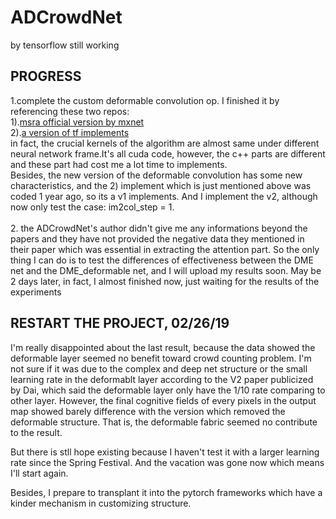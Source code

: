 # ADCrowdNet
by tensorflow
still working<br>
## PROGRESS
1.complete the custom deformable convolution op. I finished it by referencing these two repos:<br>
   <a>1).[msra official version by mxnet](https://github.com/msracver/Deformable-ConvNets)</a><br>
   <a>2).[a version of tf implements](https://github.com/Zardinality/TF-deformable-conv)</a>
   <br>in fact, the crucial kernels of the algorithm are almost same under different neural network frame.It's all cuda code, however, the c++ parts are different and these part had cost me a lot time to implements.<br>
   Besides, the new version of the deformable convolution has some new characteristics, and the 2) implement which is just mentioned above was coded 1 year ago, so its a v1 implements. And I implement the v2, although now only test the case: im2col_step = 1.
<br><br>2. the ADCrowdNet's author didn't give me any informations beyond the papers and they have not provided the negative data they mentioned in their paper which was essential in extracting the attention part. So the only thing I can do is to test the differences of effectiveness between the DME net and the DME_deformable net, and I will upload my results soon. May be 2 days later, in fact, I almost finished now, just waiting for the results of the experiments

## RESTART THE PROJECT, 02/26/19
I'm really disappointed about the last result, because the data showed the deformable layer seemed no benefit toward crowd counting problem. I'm not sure if it was due to the complex and deep net structure or the small learning rate in the deformablt layer according to the V2 paper publicized by Dai, which said the deformable layer only have the 1/10 rate comparing to other layer. However, the final cognitive fields of every pixels in the output map showed barely difference with the version which removed the deformable structure. That is, the deformable fabric seemed no contribute to the result. 

But there is stll hope existing because I haven't test it with a larger learning rate since the Spring Festival. And the vacation was gone now which means I'll start again. 

Besides, I prepare to transplant it into the pytorch frameworks which have a kinder mechanism in customizing structure.


